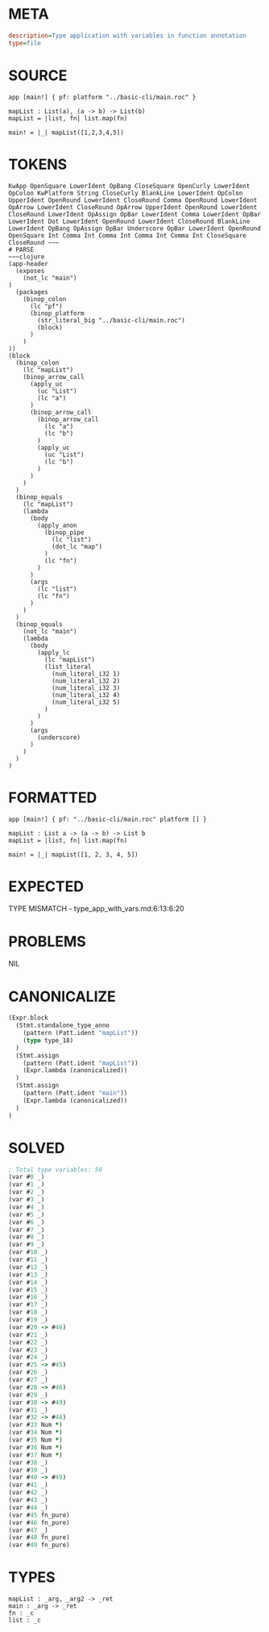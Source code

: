 # META
~~~ini
description=Type application with variables in function annotation
type=file
~~~
# SOURCE
~~~roc
app [main!] { pf: platform "../basic-cli/main.roc" }

mapList : List(a), (a -> b) -> List(b)
mapList = |list, fn| list.map(fn)

main! = |_| mapList([1,2,3,4,5])
~~~
# TOKENS
~~~text
KwApp OpenSquare LowerIdent OpBang CloseSquare OpenCurly LowerIdent OpColon KwPlatform String CloseCurly BlankLine LowerIdent OpColon UpperIdent OpenRound LowerIdent CloseRound Comma OpenRound LowerIdent OpArrow LowerIdent CloseRound OpArrow UpperIdent OpenRound LowerIdent CloseRound LowerIdent OpAssign OpBar LowerIdent Comma LowerIdent OpBar LowerIdent Dot LowerIdent OpenRound LowerIdent CloseRound BlankLine LowerIdent OpBang OpAssign OpBar Underscore OpBar LowerIdent OpenRound OpenSquare Int Comma Int Comma Int Comma Int Comma Int CloseSquare CloseRound ~~~
# PARSE
~~~clojure
(app-header
  (exposes
    (not_lc "main")
)
  (packages
    (binop_colon
      (lc "pf")
      (binop_platform
        (str_literal_big "../basic-cli/main.roc")
        (block)
      )
    )
))
(block
  (binop_colon
    (lc "mapList")
    (binop_arrow_call
      (apply_uc
        (uc "List")
        (lc "a")
      )
      (binop_arrow_call
        (binop_arrow_call
          (lc "a")
          (lc "b")
        )
        (apply_uc
          (uc "List")
          (lc "b")
        )
      )
    )
  )
  (binop_equals
    (lc "mapList")
    (lambda
      (body
        (apply_anon
          (binop_pipe
            (lc "list")
            (dot_lc "map")
          )
          (lc "fn")
        )
      )
      (args
        (lc "list")
        (lc "fn")
      )
    )
  )
  (binop_equals
    (not_lc "main")
    (lambda
      (body
        (apply_lc
          (lc "mapList")
          (list_literal
            (num_literal_i32 1)
            (num_literal_i32 2)
            (num_literal_i32 3)
            (num_literal_i32 4)
            (num_literal_i32 5)
          )
        )
      )
      (args
        (underscore)
      )
    )
  )
)
~~~
# FORMATTED
~~~roc
app [main!] { pf: "../basic-cli/main.roc" platform [] }

mapList : List a -> (a -> b) -> List b
mapList = |list, fn| list.map(fn)

main! = |_| mapList([1, 2, 3, 4, 5])
~~~
# EXPECTED
TYPE MISMATCH - type_app_with_vars.md:6:13:6:20
# PROBLEMS
NIL
# CANONICALIZE
~~~clojure
(Expr.block
  (Stmt.standalone_type_anno
    (pattern (Patt.ident "mapList"))
    (type type_18)
  )
  (Stmt.assign
    (pattern (Patt.ident "mapList"))
    (Expr.lambda (canonicalized))
  )
  (Stmt.assign
    (pattern (Patt.ident "main"))
    (Expr.lambda (canonicalized))
  )
)
~~~
# SOLVED
~~~clojure
; Total type variables: 50
(var #0 _)
(var #1 _)
(var #2 _)
(var #3 _)
(var #4 _)
(var #5 _)
(var #6 _)
(var #7 _)
(var #8 _)
(var #9 _)
(var #10 _)
(var #11 _)
(var #12 _)
(var #13 _)
(var #14 _)
(var #15 _)
(var #16 _)
(var #17 _)
(var #18 _)
(var #19 _)
(var #20 -> #46)
(var #21 _)
(var #22 _)
(var #23 _)
(var #24 _)
(var #25 -> #45)
(var #26 _)
(var #27 _)
(var #28 -> #46)
(var #29 _)
(var #30 -> #49)
(var #31 _)
(var #32 -> #48)
(var #33 Num *)
(var #34 Num *)
(var #35 Num *)
(var #36 Num *)
(var #37 Num *)
(var #38 _)
(var #39 _)
(var #40 -> #49)
(var #41 _)
(var #42 _)
(var #43 _)
(var #44 _)
(var #45 fn_pure)
(var #46 fn_pure)
(var #47 _)
(var #48 fn_pure)
(var #49 fn_pure)
~~~
# TYPES
~~~roc
mapList : _arg, _arg2 -> _ret
main : _arg -> _ret
fn : _c
list : _c
~~~
